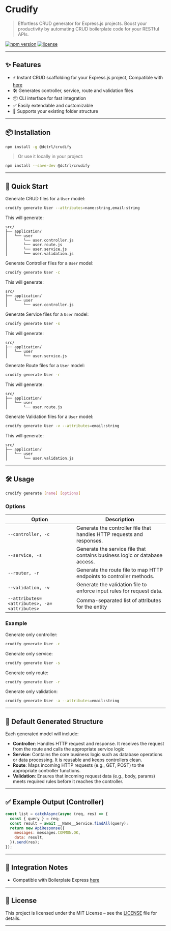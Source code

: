 # Crudify

> Effortless CRUD generator for Express.js projects. Boost your productivity by automating CRUD boilerplate code for your RESTful APIs.

[![npm version](https://img.shields.io/npm/v/@dctrl/crudify.svg)](https://www.npmjs.com/package/@dctrl/crudify)
[![license](https://img.shields.io/npm/l/@dctrl/crudify.svg)](LICENSE)

---

## ✨ Features

- ⚡ Instant CRUD scaffolding for your Express.js project, Compatible with [here](https://github.com/Saputra20/boilerplate-express-craft)
- 🛠️ Generates controller, service, route and validation files
- 📦 CLI interface for fast integration
- ✅ Easily extendable and customizable
- 🧪 Supports your existing folder structure

---

## 📦 Installation

```bash
npm install -g @dctrl/crudify
```

> Or use it locally in your project:

```bash
npm install --save-dev @dctrl/crudify
```

---

## 🚀 Quick Start

Generate CRUD files for a `User` model:

```bash
crudify generate User --attributes=name:string,email:string
```

This will generate:

```
src/
├── application/
│   └── user
│       └── user.controller.js
│       └── user.route.js
│       └── user.service.js
│       └── user.validation.js
```

Generate Controller files for a `User` model:

```bash
crudify generate User -c
```

This will generate:

```
src/
├── application/
│   └── user
│       └── user.controller.js
```

Generate Service files for a `User` model:

```bash
crudify generate User -s
```

This will generate:

```
src/
├── application/
│   └── user
│       └── user.service.js
```

Generate Route files for a `User` model:

```bash
crudify generate User -r
```

This will generate:

```
src/
├── application/
│   └── user
│       └── user.route.js
```

Generate Validation files for a `User` model:

```bash
crudify generate User -v --attributes=email:string
```

This will generate:

```
src/
├── application/
│   └── user
│       └── user.validation.js
```

---

## 🛠️ Usage

```bash
crudify generate [name] [options]
```

### Options

| Option                                       | Description                                                               |
|----------------------------------------------|---------------------------------------------------------------------------|
| `--controller, -c`                           | Generate the controller file that handles HTTP requests and responses.    |
| `--service, -s`                              | Generate the service file that contains business logic or database access.|
| `--router, -r`                               | Generate the route file to map HTTP endpoints to controller methods.      |
| `--validation, -v`                           | Generate the validation file to enforce input rules for request data.     |
| `--attributes=<attributes>, -a=<attributes>` | Comma-separated list of attributes for the entity                         |

### Example

Generate only controller:

```bash
crudify generate User -c
```

Generate only service:

```bash
crudify generate User -s
```

Generate only route:

```bash
crudify generate User -r
```

Generate only validation:

```bash
crudify generate User -a --attributes=email:string
```

---

## 📁 Default Generated Structure

Each generated model will include:

- **Controller**: Handles HTTP request and response. It receives the request from the route and calls the appropriate service logic
- **Service**: Contains the core business logic such as database operations or data processing. It is reusable and keeps controllers clean.
- **Route**: Maps incoming HTTP requests (e.g., GET, POST) to the appropriate controller functions.
- **Validation**: Ensures that incoming request data (e.g., body, params) meets required rules before it reaches the controller.
---

## ✅ Example Output (Controller)

```js
const list = catchAsync(async (req, res) => {
  const { query } = req;
  const result = await __Name__Service.findAll(query);
  return new ApiResponse({
    messages: messages.COMMON.OK,
    data: result,
  }).send(res);
});
```

---

## 🧩 Integration Notes

- Compatible with Boilerplate Express [here](https://github.com/Saputra20/boilerplate-express-craft)
---

## 📄 License

This project is licensed under the MIT License – see the [LICENSE](LICENSE) file for details.

---